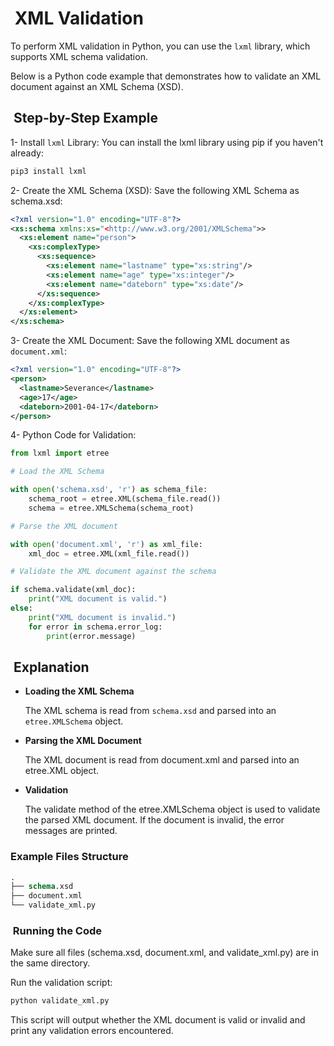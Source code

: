 #  XML Validation

To perform XML validation in Python, you can use the `lxml` library,
which supports XML schema validation.

Below is a Python code example that demonstrates how to validate an
XML document against an XML Schema (XSD).

##  Step-by-Step Example

1- Install `lxml` Library:
You can install the lxml library using pip if you haven't already:

```sh
pip3 install lxml
```

2- Create the XML Schema (XSD):
Save the following XML Schema as schema.xsd:

```xml
<?xml version="1.0" encoding="UTF-8"?>
<xs:schema xmlns:xs="<http://www.w3.org/2001/XMLSchema">>
  <xs:element name="person">
    <xs:complexType>
      <xs:sequence>
        <xs:element name="lastname" type="xs:string"/>
        <xs:element name="age" type="xs:integer"/>
        <xs:element name="dateborn" type="xs:date"/>
      </xs:sequence>
    </xs:complexType>
  </xs:element>
</xs:schema>
```

3- Create the XML Document:
Save the following XML document as `document.xml`:

```xml
<?xml version="1.0" encoding="UTF-8"?>
<person>
  <lastname>Severance</lastname>
  <age>17</age>
  <dateborn>2001-04-17</dateborn>
</person>
```

4- Python Code for Validation:

```python
from lxml import etree

# Load the XML Schema

with open('schema.xsd', 'r') as schema_file:
    schema_root = etree.XML(schema_file.read())
    schema = etree.XMLSchema(schema_root)

# Parse the XML document

with open('document.xml', 'r') as xml_file:
    xml_doc = etree.XML(xml_file.read())

# Validate the XML document against the schema

if schema.validate(xml_doc):
    print("XML document is valid.")
else:
    print("XML document is invalid.")
    for error in schema.error_log:
        print(error.message)
```

##  Explanation

- **Loading the XML Schema**

    The XML schema is read from `schema.xsd` and parsed into an `etree.XMLSchema` object.

- **Parsing the XML Document**

    The XML document is read from document.xml and parsed into an etree.XML object.

- **Validation**

    The validate method of the etree.XMLSchema object is used to validate the parsed XML document. If the document is invalid, the error messages are printed.

### Example Files Structure

```graphql
.
├── schema.xsd
├── document.xml
└── validate_xml.py
```

###  Running the Code

Make sure all files (schema.xsd, document.xml, and validate_xml.py) are in the same directory.

Run the validation script:

```sh
python validate_xml.py
```

This script will output whether the XML document is valid or invalid and print any validation errors encountered.
